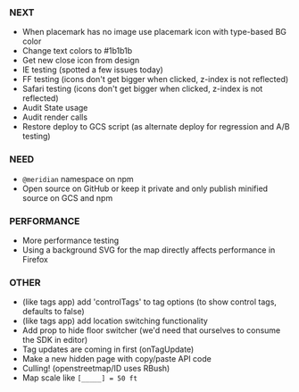 ### NEXT

- When placemark has no image use placemark icon with type-based BG color
- Change text colors to #1b1b1b
- Get new close icon from design
- IE testing (spotted a few issues today)
- FF testing (icons don't get bigger when clicked, z-index is not reflected)
- Safari testing (icons don't get bigger when clicked, z-index is not reflected)
- Audit State usage
- Audit render calls
- Restore deploy to GCS script (as alternate deploy for regression and A/B testing)

### NEED

- `@meridian` namespace on npm
- Open source on GitHub or keep it private and only publish minified source on
  GCS and npm

### PERFORMANCE

- More performance testing
- Using a background SVG for the map directly affects performance in Firefox

### OTHER

- (like tags app) add 'controlTags' to tag options (to show control tags, defaults to false)
- (like tags app) add location switching functionality
- Add prop to hide floor switcher (we'd need that ourselves to consume the SDK in editor)
- Tag updates are coming in first (onTagUpdate)
- Make a new hidden page with copy/paste API code
- Culling! (openstreetmap/ID uses RBush)
- Map scale like `[_____] = 50 ft`

